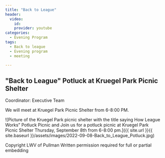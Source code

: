 ```yaml
---
title: "Back to League"
header:
  video:
    id: 
    provider: youtube
categories:
  - Evening Program
tags:
  - Back to league
  - Evening program
  - meeting
  
---
```


## "Back to League" Potluck at Kruegel Park Picnic Shelter

Coordinator: Executive Team

We will meet at Kruegel Park Picnic Shelter from 6-8:00 PM.

![Picture of the Kruegel Park picnic shelter with the title saying How League Works” Potluck Picnic and Join us for a potluck picnic at Kruegel Park Picnic Shelter Thursday, September 8th from 6-8:00 pm.]({{ site.url }}{{ site.baseurl }}/assets/images/2022-09-08-Back_to_League_Potluck.jpg)

Copyright LWV of Pullman
Written permission required for full or partial embedding
